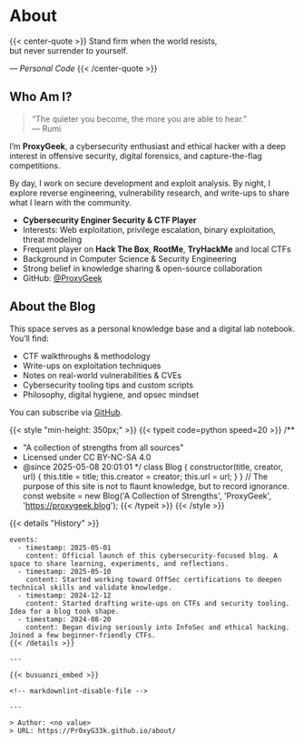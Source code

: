 # About


{{< center-quote >}}
Stand firm when the world resists,  
but never surrender to yourself.

_— Personal Code_
{{< /center-quote >}}

## Who Am I?

> “The quieter you become, the more you are able to hear.”  
> — Rumi

I’m **ProxyGeek**, a cybersecurity enthusiast and ethical hacker with a deep interest in offensive security, digital forensics, and capture-the-flag competitions.

By day, I work on secure development and exploit analysis. By night, I explore reverse engineering, vulnerability research, and write-ups to share what I learn with the community.

- **Cybersecurity Enginer Security & CTF Player**
- Interests: Web exploitation, privilege escalation, binary exploitation, threat modeling
- Frequent player on **Hack The Box**, **RootMe**, **TryHackMe**  and local CTFs
- Background in Computer Science & Security Engineering
- Strong belief in knowledge sharing & open-source collaboration
- GitHub: [@ProxyGeek](https://github.com/Pr0xyG33k)

## About the Blog

This space serves as a personal knowledge base and a digital lab notebook. You’ll find:

- CTF walkthroughs & methodology
- Write-ups on exploitation techniques
- Notes on real-world vulnerabilities & CVEs
- Cybersecurity tooling tips and custom scripts
- Philosophy, digital hygiene, and opsec mindset

You can subscribe via [GitHub](https://github.com/Pr0xyG33k/hugo-blog).

{{< style "min-height: 350px;" >}}
{{< typeit code=python speed=20 >}}
/**
 * "A collection of strengths from all sources"
 * Licensed under CC BY-NC-SA 4.0
 * @since 2025-05-08 20:01:01
 */
class Blog {
  constructor(title, creator, url) {
    this.title = title;
    this.creator = creator;
    this.url = url;
  }
}
// The purpose of this site is not to flaunt knowledge, but to record ignorance.
const website = new Blog('A Collection of Strengths', 'ProxyGeek', 'https://proxygeek.blog');
{{< /typeit >}}
{{< /style >}}

{{< details "History" >}}
```timeline {reverse=true, animation=true, height="230px"}
events:
  - timestamp: 2025-05-01
    content: Official launch of this cybersecurity-focused blog. A space to share learning, experiments, and reflections.
  - timestamp: 2025-05-10
    content: Started working toward OffSec certifications to deepen technical skills and validate knowledge.
  - timestamp: 2024-12-12
    content: Started drafting write-ups on CTFs and security tooling. Idea for a blog took shape.
  - timestamp: 2024-08-20
    content: Began diving seriously into InfoSec and ethical hacking. Joined a few beginner-friendly CTFs.
{{< /details >}}

---

{{< busuanzi_embed >}}

<!-- markdownlint-disable-file -->

---

> Author: <no value>  
> URL: https://Pr0xyG33k.github.io/about/  

